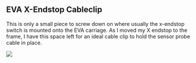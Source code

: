 ## EVA X-Endstop Cableclip ##

This is only a small piece to screw down on where usually the x-endstop switch is mounted onto the EVA carriage. As I moved my X endstop to the frame, I have this space left for an ideal cable clip to hold the sensor probe cable in place.

![](https://github.com/RURon/Vcore-Mods/blob/main/EVA-x-endstop-cableclip/EVA-x-endstop-cableclip.png)
